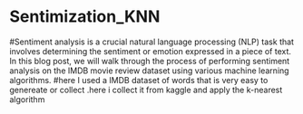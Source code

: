 # Sentimization_KNN
#Sentiment analysis is a crucial natural language processing (NLP) task that involves determining the sentiment or emotion expressed in a piece of text. In this blog post, we will walk through the process of performing sentiment analysis on the IMDB movie review dataset using various machine learning algorithms.
#here  I used a IMDB dataset of words that is very  easy to genereate or collect .here i collect it from  kaggle and apply the k-nearest algorithm
